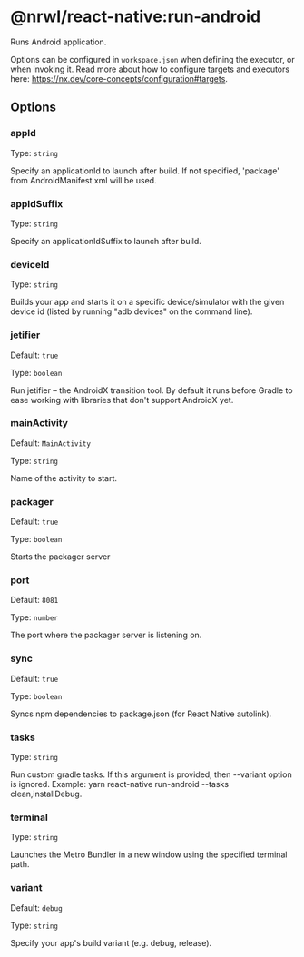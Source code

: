 # @nrwl/react-native:run-android

Runs Android application.

Options can be configured in `workspace.json` when defining the executor, or when invoking it. Read more about how to configure targets and executors here: https://nx.dev/core-concepts/configuration#targets.

## Options

### appId

Type: `string`

Specify an applicationId to launch after build. If not specified, 'package' from AndroidManifest.xml will be used.

### appIdSuffix

Type: `string`

Specify an applicationIdSuffix to launch after build.

### deviceId

Type: `string`

Builds your app and starts it on a specific device/simulator with the given device id (listed by running "adb devices" on the command line).

### jetifier

Default: `true`

Type: `boolean`

Run jetifier – the AndroidX transition tool. By default it runs before Gradle to ease working with libraries that don't support AndroidX yet.

### mainActivity

Default: `MainActivity`

Type: `string`

Name of the activity to start.

### packager

Default: `true`

Type: `boolean`

Starts the packager server

### port

Default: `8081`

Type: `number`

The port where the packager server is listening on.

### sync

Default: `true`

Type: `boolean`

Syncs npm dependencies to package.json (for React Native autolink).

### tasks

Type: `string`

Run custom gradle tasks. If this argument is provided, then --variant option is ignored. Example: yarn react-native run-android --tasks clean,installDebug.

### terminal

Type: `string`

Launches the Metro Bundler in a new window using the specified terminal path.

### variant

Default: `debug`

Type: `string`

Specify your app's build variant (e.g. debug, release).
